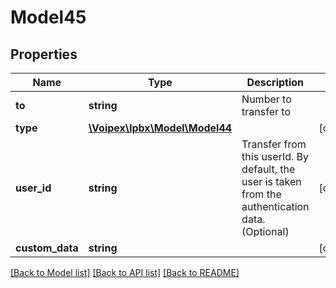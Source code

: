 # Model45

## Properties
Name | Type | Description | Notes
------------ | ------------- | ------------- | -------------
**to** | **string** | Number to transfer to | 
**type** | [**\Voipex\Ipbx\Model\Model44**](Model44.md) |  | [optional] 
**user_id** | **string** | Transfer from this userId. By default, the user is taken from the authentication data. (Optional) | [optional] 
**custom_data** | **string** |  | [optional] 

[[Back to Model list]](../../README.md#documentation-for-models) [[Back to API list]](../../README.md#documentation-for-api-endpoints) [[Back to README]](../../README.md)

